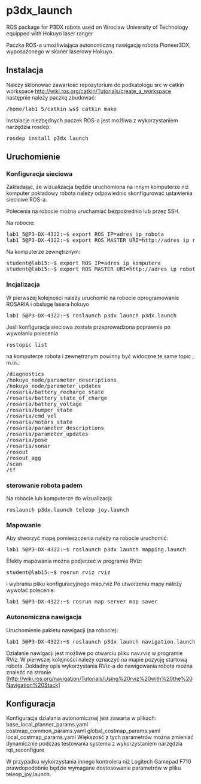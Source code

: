 p3dx_launch
===========

ROS package for P3DX robots used on Wroclaw University of Technology
equipped with Hokuyo laser ranger

Paczka ROS-a umożliwiająca autonomiczną nawigację robota Pioneer3DX, wyposażonego w skaner laserowy Hokuyo.

## Instalacja
Należy sklonować zawartość repozytorium do podkatologu src w catkin workspace http://wiki.ros.org/catkin/Tutorials/create_a_workspace
następnie należy paczkę zbudować:
<pre>
/home/lab1_5/catkin_ws$ catkin_make
</pre>

Instalacje niezbędnych paczek ROS-a jest możliwa z wykorzystaniem narzędzia rosdep:
<pre>
rosdep install p3dx_launch
</pre>

## Uruchomienie

### Konfiguracja sieciowa
Zakładając, że wizualizacja będzie uruchomiona na innym komputerze niż komputer pokładowy robota
należy odpowiednio skonfigurować ustawienia sieciowe ROS-a.

Polecenia na robocie można uruchamiać bezpośrednio lub przez SSH.

Na robocie:
<pre>
lab1_5@P3-DX-4322:~$ export ROS_IP=adres_ip_robota
lab1_5@P3-DX-4322:~$ export ROS_MASTER_URI=http://adres_ip_robota:11311
</pre>
Na komputerze zewnętrznym:
<pre>
student@lab15:~$ export ROS_IP=adres_ip_komputera
student@lab15:~$ export ROS_MASTER_URI=http://adres_ip_robota:11311
</pre>

### Incjalizacja
W pierwszej kolejności należy uruchomić na robocie oprogramowanie ROSARIA i obsługę lasera hokuyo
<pre>
lab1_5@P3-DX-4322:~$ roslaunch p3dx_launch p3dx.launch
</pre>
Jeśli konfiguracja sieciowa została przeprowadzona poprawnie po wywołaniu polecenia
<pre>
rostopic list
</pre>
na komputerze robota i zewnętrznym powinny być widoczne te same topic
, m.in.:
<pre>
/diagnostics
/hokuyo_node/parameter_descriptions
/hokuyo_node/parameter_updates
/rosaria/battery_recharge_state
/rosaria/battery_state_of_charge
/rosaria/battery_voltage
/rosaria/bumper_state
/rosaria/cmd_vel
/rosaria/motors_state
/rosaria/parameter_descriptions
/rosaria/parameter_updates
/rosaria/pose
/rosaria/sonar
/rosout
/rosout_agg
/scan
/tf
</pre>


### sterowanie robota padem
Na robocie lub komputerze do wizualizacji:
<pre>
roslaunch p3dx.launch teleop_joy.launch
</pre>

### Mapowanie
Aby stworzyć mapę pomieszczenia należy na robocie uruchomić:
<pre>
lab1_5@P3-DX-4322:~$ roslaunch p3dx_launch mapping.launch
</pre>
Efekty mapowania można podjerzeć w programie RViz:
<pre>
student@lab15:~$ rosrun rviz rviz
</pre>
i wybraniu pliku konfiguracyjnego map.rviz
Po utworzeniu mapy należy wywołać polecenie:
<pre>
lab1_5@P3-DX-4322:~$ rosrun map_server map_saver
</pre>

### Autonomiczna nawigacja
Uruchomienie pakietu nawigacji (na robocie):
<pre>
lab1_5@P3-DX-4322:~$ roslaunch p3dx_launch navigation.launch
</pre>
Działanie nawigacji jest możliwe po otwarciu pliku nav.rviz w programie RViz.
W pierwszej kolejności należy oznaczyć na mapie pozycję startową robota.
Dokładny opis wykorzystania RViz-a do nawigowania robota można znaleźć na stronie
[http://wiki.ros.org/navigation/Tutorials/Using%20rviz%20with%20the%20Navigation%20Stack]



## Konfiguracja
Konfiguracja działania autonomicznej jest zawarta w plikach:
base_local_planner_params.yaml	
costmap_common_params.yaml
global_costmap_params.yaml 
local_costmap_params.yaml
Większość z tych parametrów można zmieniać dynamicznie podczas testowania systemu
z wykorzystaniem narzędzia rqt_reconfigure




W przypadku wykorzystania innego kontrolera niż Logitech Gamepad F710 prawdopodobnie będzie 
wymagane dostosowanie parametrów w pliku teleop_joy.launch.


